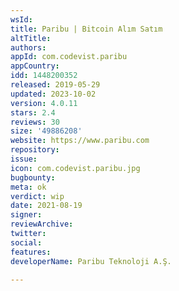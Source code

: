 ```yaml
---
wsId: 
title: Paribu | Bitcoin Alım Satım
altTitle: 
authors: 
appId: com.codevist.paribu
appCountry: 
idd: 1448200352
released: 2019-05-29
updated: 2023-10-02
version: 4.0.11
stars: 2.4
reviews: 30
size: '49886208'
website: https://www.paribu.com
repository: 
issue: 
icon: com.codevist.paribu.jpg
bugbounty: 
meta: ok
verdict: wip
date: 2021-08-19
signer: 
reviewArchive: 
twitter: 
social: 
features: 
developerName: Paribu Teknoloji A.Ş.

---
```


